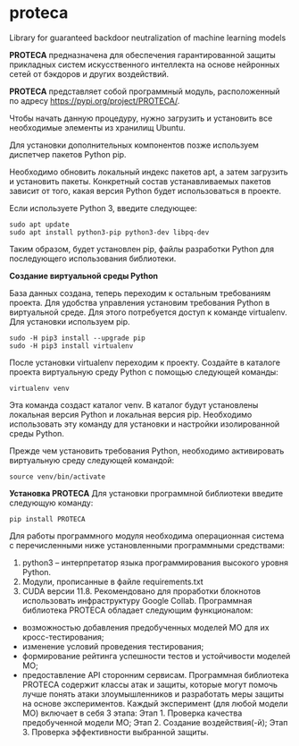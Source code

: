 # proteca
Library for guaranteed backdoor neutralization of machine learning models


**PROTECA** 
предназначена для обеспечения гарантированной защиты прикладных систем искусственного интеллекта на основе нейронных сетей от бэкдоров и других воздействий.  

**PROTECA** представляет собой программный модуль, расположенный по адресу https://pypi.org/project/PROTECA/.

Чтобы начать данную процедуру, нужно загрузить и установить все необходимые элементы из хранилищ Ubuntu. 

Для установки дополнительных компонентов позже используем диспетчер пакетов Python pip.

Необходимо обновить локальный индекс пакетов apt, а затем загрузить и установить пакеты. Конкретный состав устанавливаемых пакетов зависит от того, какая версия Python будет использоваться в проекте.

Если используете Python 3, введите следующее:

```
sudo apt update
sudo apt install python3-pip python3-dev libpq-dev 
```
Таким образом, будет установлен pip, файлы разработки Python для последующего использования библиотеки.



**Создание виртуальной среды Python**

База данных создана, теперь переходим к остальным требованиям проекта. Для удобства управления установим требования Python в виртуальной среде.
Для этого потребуется доступ к команде virtualenv. Для установки используем pip.
```
sudo -H pip3 install --upgrade pip
sudo -H pip3 install virtualenv
```

После установки virtualenv  переходим к проекту.
Создайте в каталоге проекта виртуальную среду Python с помощью следующей команды:
```
virtualenv venv
```
Эта команда создаст каталог venv. В каталог будут установлены локальная версия Python и локальная версия pip. Необходимо использовать эту команду для установки и настройки изолированной среды Python.

Прежде чем установить требования Python, необходимо активировать виртуальную среду следующей командой:
```
source venv/bin/activate
```

**Установка PROTECA**
Для установки программной библиотеки введите следующую команду:
```
pip install PROTECA
```
Для работы программного модуля необходима операционная система c перечисленными ниже установленными программными средствами: 
1. python3 – интерпретатор языка программирования высокого уровня Python.
2. Модули, прописанные в файле requirements.txt
3. CUDA версии 11.8.
Рекомендовано для проработки блокнотов использовать инфраструктуру Google Collab.
Программная библиотека PROTECA обладает следующим функционалом:
-	 возможностью добавления предобученных моделей МО для их кросс-тестирования;
-	 изменение условий проведения тестирования;
-	 формирование рейтинга успешности тестов и устойчивости моделей МО;
-	 предоставление API сторонним сервисам.
Программная библиотека PROTECA содержит классы атак и защиты, которые могут помочь лучше понять атаки злоумышленников и разработать меры защиты на основе экспериментов. Каждый эксперимент (для любой модели МО) включает в себя 3 этапа:
Этап 1. Проверка качества предобученной модели МО;
Этап 2. Создание воздействия(-й);
Этап 3. Проверка эффективности выбранной защиты.
